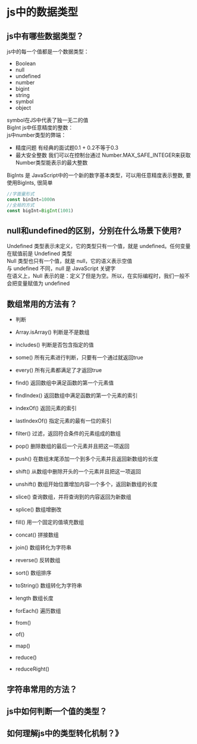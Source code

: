 # js中的数据类型

## js中有哪些数据类型？
js中的每一个值都是一个数据类型：
+ Boolean
+ null
+ undefined
+ number
+ bigint
+ string
+ symbol
+ object

symbol在JS中代表了独一无二的值  
BigInt js中任意精度的整数：  
js中number类型的弊端：
+ 精度问题 有经典的面试题0.1 + 0.2不等于0.3
+ 最大安全整数 我们可以在控制台通过 Number.MAX_SAFE_INTEGER来获取Number类型能表示的最大整数

BigInts 是 JavaScript中的一个新的数字基本类型，可以用任意精度表示整数, 要使用BigInts, 很简单  
```javascript
//字面量形式
const binInt=1000n
//全局的方式
const bigInt=BigInt(1001)
```


## null和undefined的区别，分别在什么场景下使用?
Undefined 类型表示未定义，它的类型只有一个值，就是 undefined。任何变量在赋值前是 Undefined 类型  
Null 类型也只有一个值，就是 null，它的语义表示空值  
与 undefined 不同，null 是 JavaScript 关键字  
在语义上，Null 表示的是：定义了但是为空。所以，在实际编程时，我们一般不会把变量赋值为 undefined

## 数组常用的方法有？
+ 判断
+ Array.isArray() 判断是不是数组
+ includes() 判断是否包含指定的值
+ some() 所有元素进行判断，只要有一个通过就返回true
+ every() 所有元素都满足了才返回true
+ find() 返回数组中满足函数的第一个元素值
+ findIndex() 返回数组中满足函数的第一个元素的索引
+ indexOf() 返回元素的索引
+ lastIndexOf() 指定元素的最有一位的索引
+ filter() 过滤，返回符合条件的元素组成的数组
+ pop() 删除数组的最后一个元素并且把这一项返回
+ push() 在数组末尾添加一个到多个元素并且返回新数组的长度
+ shift() 从数组中删除开头的一个元素并且把这一项返回
+ unshift() 数组开始位置增加内容一个多个，返回新数组的长度
+ slice() 查询数组，并将查询到的内容返回为新数组
+ splice() 数组增删改
+ fill() 用一个固定的值填充数组
+ concat() 拼接数组
+ join() 数组转化为字符串
+ reverse() 反转数组
+ sort() 数组排序
+ toString() 数组转化为字符串
+ length 数组长度
+ forEach() 遍历数组
+ from()
+ of()
+ map()

+ reduce()
+ reduceRight()

## 字符串常用的方法？


## js中如何判断一个值的类型？

## 如何理解js中的类型转化机制？》